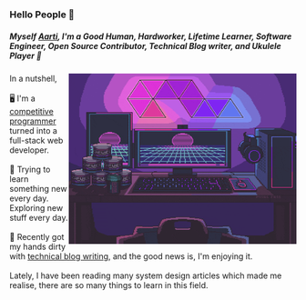 ### Hello People 👋

<h5>Myself <a href="https://aarti002singh.netlify.app/">Aarti</a>, I'm a Good Human, Hardworker, Lifetime Learner, Software Engineer, Open Source Contributor, Technical Blog writer, and Ukulele Player 🎸</h5>
<img align="right" width="400" height="300" src="https://github.com/Aarti002/Aarti002/blob/main/profile.gif">


In a nutshell, <br/><br/>
🖥️ I'm a <a href="https://leetcode.com/pro001/">competitive programmer</a> turned into a full-stack web developer. <br/><br/>
🌱 Trying to learn something new every day. Exploring new stuff every day. <br/><br/>
📃 Recently got my hands dirty with <a href="https://medium.com/@aartikumarisingh3002">technical blog writing</a>, and the good news is, I'm enjoying it.<br/><br/>
Lately, I have been reading many system design articles which made me realise, there are so many things to learn in this field.
